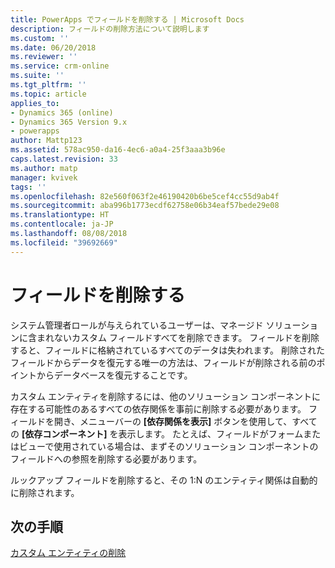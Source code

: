 ```yaml
---
title: PowerApps でフィールドを削除する | Microsoft Docs
description: フィールドの削除方法について説明します
ms.custom: ''
ms.date: 06/20/2018
ms.reviewer: ''
ms.service: crm-online
ms.suite: ''
ms.tgt_pltfrm: ''
ms.topic: article
applies_to:
- Dynamics 365 (online)
- Dynamics 365 Version 9.x
- powerapps
author: Mattp123
ms.assetid: 578ac950-da16-4ec6-a0a4-25f3aaa3b96e
caps.latest.revision: 33
ms.author: matp
manager: kvivek
tags: ''
ms.openlocfilehash: 82e560f063f2e46190420b6be5cef4cc55d9ab4f
ms.sourcegitcommit: aba996b1773ecdf62758e06b34eaf57bede29e08
ms.translationtype: HT
ms.contentlocale: ja-JP
ms.lasthandoff: 08/08/2018
ms.locfileid: "39692669"
---
```

# <a name="delete-fields"></a>フィールドを削除する

<a name="BKMK_DeletingFields"></a>   
 
 システム管理者ロールが与えられているユーザーは、マネージド ソリューションに含まれないカスタム フィールドすべてを削除できます。 フィールドを削除すると、フィールドに格納されているすべてのデータは失われます。 削除されたフィールドからデータを復元する唯一の方法は、フィールドが削除される前のポイントからデータベースを復元することです。  
  
 カスタム エンティティを削除するには、他のソリューション コンポーネントに存在する可能性のあるすべての依存関係を事前に削除する必要があります。 フィールドを開き、メニューバーの **[依存関係を表示]** ボタンを使用して、すべての **[依存コンポーネント]** を表示します。 たとえば、フィールドがフォームまたはビューで使用されている場合は、まずそのソリューション コンポーネントのフィールドへの参照を削除する必要があります。  
  
 ルックアップ フィールドを削除すると、その 1:N のエンティティ関係は自動的に削除されます。  

 ## <a name="next-steps"></a>次の手順

 [カスタム エンティティの削除](data-platform-delete-entity.md)
